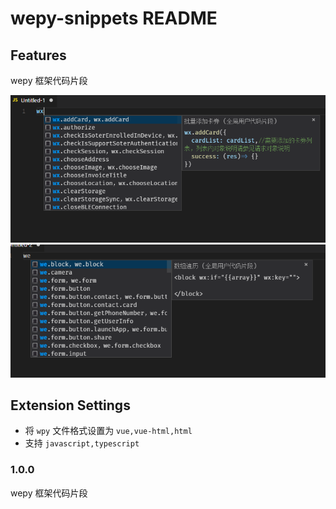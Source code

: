 # wepy-snippets README

## Features

wepy 框架代码片段

![feature X](images/1.png)
![feature X](images/2.png)

## Extension Settings

* 将 `wpy` 文件格式设置为 `vue,vue-html,html`
* 支持 `javascript,typescript`

### 1.0.0

wepy 框架代码片段
